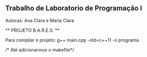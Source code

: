 ## Trabalho de Laboratorio de Programação I ##
Autoras: Ana Clara e Maria Clara

** PROJETO B.A.R.E.S. **

Para compilar o projeto: g++ main.cpp -std=c++11 -o programa

/* Até adicionarmos o makefile*/